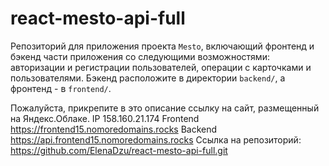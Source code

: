 # react-mesto-api-full
Репозиторий для приложения проекта `Mesto`, включающий фронтенд и бэкенд части приложения со следующими возможностями: авторизации и регистрации пользователей, операции с карточками и пользователями. Бэкенд расположите в директории `backend/`, а фронтенд - в `frontend/`. 
  
Пожалуйста, прикрепите в это описание ссылку на сайт, размещенный на Яндекс.Облаке.
IP  158.160.21.174
Frontend  https://frontend15.nomoredomains.rocks
Backend  https://api.frontend15.nomoredomains.rocks
Ссылка на репозиторий: https://github.com/ElenaDzu/react-mesto-api-full.git